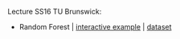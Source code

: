Lecture SS16 TU Brunswick:
- Random Forest | [interactive example](https://pmuench.shinyapps.io/randForest/) | [dataset](https://www.kaggle.com/c/titanic/data)

